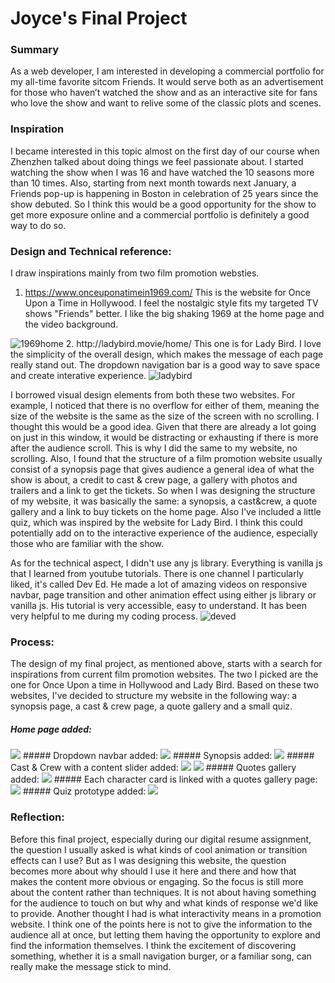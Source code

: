 # Joyce's Final Project
 
### Summary

As a web developer, I am interested in developing a commercial portfolio for my all-time favorite sitcom Friends. It would serve both as an advertisement for those who haven’t watched the show and as an interactive site for fans who love the show and want to relive some of the classic plots and scenes. 

### Inspiration

I became interested in this topic almost on the first day of our course when Zhenzhen talked about doing things we feel passionate about. I started watching the show when I was 16 and have watched the 10 seasons more than 10 times. Also, starting from next month towards next January, a Friends pop-up is happening in Boston in celebration of 25 years since the show debuted. So I think this would be a good opportunity for the show to get more exposure online and a commercial portfolio is definitely a good way to do so.

### Design and Technical reference:
I draw inspirations mainly from two film promotion websties.
1. https://www.onceuponatimein1969.com/ This is the website for Once Upon a Time in Hollywood. I feel the nostalgic style fits my targeted TV shows "Friends" better. I like the big shaking 1969 at the home page and the video background.
<img src="images/1969home.png" alt="1969home">
2. http://ladybird.movie/home/ This one is for Lady Bird. I love the simplicity of the overall design, which makes the message of each page really stand out. The dropdown navigation bar is a good way to save space and create interative experience. 
<img src="READMEimg/ladybird.png" alt="ladybird">

I borrowed visual design elements from both these two websites. For example, I noticed that there is no overflow for either of them, meaning the size of the website is the same as the size of the screen with no scrolling. I thought this would be a good idea. Given that there are already a lot going on just in this window, it would be distracting or exhausting if there is more after the audience scroll. This is why I did the same to my website, no scrolling. Also, I found that the structure of a film promotion website usually consist of a synopsis page that gives audience a general idea of what the show is about, a credit to cast & crew page, a gallery with photos and trailers and a link to get the tickets. So when I was designing the structure of my website, it was basically the same: a synopsis, a cast&crew, a quote gallery and a link to buy tickets on the home page. Also I've included a little quiz, which was inspired by the website for Lady Bird. I think this could potentially add on to the interactive experience of the audience, especially those who are familiar with the show.

As for the technical aspect, I didn't use any js library. Everything is vanilla js that I learned from youtube tutorials. There is one channel I particularly liked, it's called Dev Ed. He made a lot of amazing videos on responsive navbar, page transition and other animation effect using either js library or vanilla js. His tutorial is very accessible, easy to understand. It has been very helpful to me during my coding process.
<img src="READMEimg/deved.png" alt="deved">

### Process:
The design of my final project, as mentioned above, starts with a search for inspirations from current film promotion websites. The two I picked are the one for Once Upon a time in Hollywood and Lady Bird. Based on these two websites, I've decided to structure my website in the following way: a synopsis page, a cast & crew page, a quote gallery and a small quiz. 
##### Home page added:
<img src="READMEimg/home.png">
##### Dropdown navbar added:
<img src="READMEimg/navbar.png">
##### Synopsis added:
<img src="READMEimg/synopsis.png">
##### Cast & Crew with a content slider added:
<img src="READMEimg/castcrew1.png">
<img src="READMEimg/castcrew2.png">
##### Quotes gallery added:
<img src="READMEimg/gallery.png">
##### Each character card is linked with a quotes gallery page:
<img src="READMEimg/gallerydetailed.png">
##### Quiz prototype added:
<img src="READMEimg/quizpage.png">

### Reflection:
Before this final project, especially during our digital resume assignment, the question I usually asked is what kinds of cool animation or transition effects can I use? But as I was designing this website, the question becomes more about why should I use it here and there and how that makes the content more obvious or engaging. So the focus is still more about the content rather than techniques. It is not about having something for the audience to touch on but why and what kinds of response we'd like to provide. Another thought I had is what interactivity means in a promotion website. I think one of the points here is not to give the information to the audience all at once, but letting them having the opportunity to explore and find the information themselves. I think the excitement of discovering something, whether it is a small navigation burger, or a familiar song, can really make the message stick to mind. 
